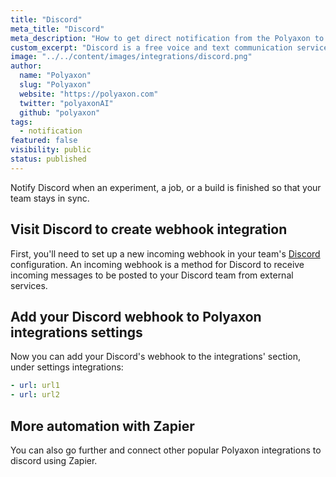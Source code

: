 ```yaml
---
title: "Discord"
meta_title: "Discord"
meta_description: "How to get direct notification from the Polyaxon to your Discord channels. Notify Discord when an experiment, job, build is finished so that your team stays in sync."
custom_excerpt: "Discord is a free voice and text communication service like skype."
image: "../../content/images/integrations/discord.png"
author:
  name: "Polyaxon"
  slug: "Polyaxon"
  website: "https://polyaxon.com"
  twitter: "polyaxonAI"
  github: "polyaxon"
tags: 
  - notification
featured: false
visibility: public
status: published
---
```


Notify Discord when an experiment, a job, or a build is finished so that your team stays in sync.

## Visit Discord to create webhook integration

First, you'll need to set up a new incoming webhook in your team's [Discord](https://discordapp.com/developers/docs/resources/webhook) configuration. 
An incoming webhook is a method for Discord to receive incoming messages to be posted to your Discord team from external services.

## Add your Discord webhook to Polyaxon integrations settings

Now you can add your Discord's webhook to the integrations' section, under settings integrations:

```yaml
- url: url1
- url: url2
```

## More automation with Zapier

You can also go further and connect other popular Polyaxon integrations to discord using Zapier.
